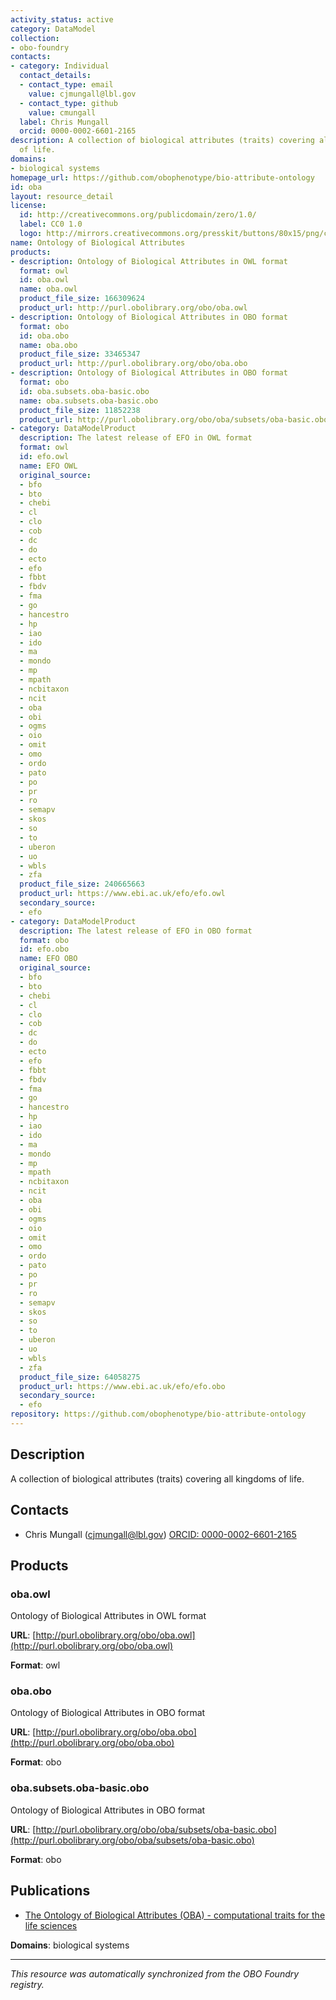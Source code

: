 ```yaml
---
activity_status: active
category: DataModel
collection:
- obo-foundry
contacts:
- category: Individual
  contact_details:
  - contact_type: email
    value: cjmungall@lbl.gov
  - contact_type: github
    value: cmungall
  label: Chris Mungall
  orcid: 0000-0002-6601-2165
description: A collection of biological attributes (traits) covering all kingdoms
  of life.
domains:
- biological systems
homepage_url: https://github.com/obophenotype/bio-attribute-ontology
id: oba
layout: resource_detail
license:
  id: http://creativecommons.org/publicdomain/zero/1.0/
  label: CC0 1.0
  logo: http://mirrors.creativecommons.org/presskit/buttons/80x15/png/cc-zero.png
name: Ontology of Biological Attributes
products:
- description: Ontology of Biological Attributes in OWL format
  format: owl
  id: oba.owl
  name: oba.owl
  product_file_size: 166309624
  product_url: http://purl.obolibrary.org/obo/oba.owl
- description: Ontology of Biological Attributes in OBO format
  format: obo
  id: oba.obo
  name: oba.obo
  product_file_size: 33465347
  product_url: http://purl.obolibrary.org/obo/oba.obo
- description: Ontology of Biological Attributes in OBO format
  format: obo
  id: oba.subsets.oba-basic.obo
  name: oba.subsets.oba-basic.obo
  product_file_size: 11852238
  product_url: http://purl.obolibrary.org/obo/oba/subsets/oba-basic.obo
- category: DataModelProduct
  description: The latest release of EFO in OWL format
  format: owl
  id: efo.owl
  name: EFO OWL
  original_source:
  - bfo
  - bto
  - chebi
  - cl
  - clo
  - cob
  - dc
  - do
  - ecto
  - efo
  - fbbt
  - fbdv
  - fma
  - go
  - hancestro
  - hp
  - iao
  - ido
  - ma
  - mondo
  - mp
  - mpath
  - ncbitaxon
  - ncit
  - oba
  - obi
  - ogms
  - oio
  - omit
  - omo
  - ordo
  - pato
  - po
  - pr
  - ro
  - semapv
  - skos
  - so
  - to
  - uberon
  - uo
  - wbls
  - zfa
  product_file_size: 240665663
  product_url: https://www.ebi.ac.uk/efo/efo.owl
  secondary_source:
  - efo
- category: DataModelProduct
  description: The latest release of EFO in OBO format
  format: obo
  id: efo.obo
  name: EFO OBO
  original_source:
  - bfo
  - bto
  - chebi
  - cl
  - clo
  - cob
  - dc
  - do
  - ecto
  - efo
  - fbbt
  - fbdv
  - fma
  - go
  - hancestro
  - hp
  - iao
  - ido
  - ma
  - mondo
  - mp
  - mpath
  - ncbitaxon
  - ncit
  - oba
  - obi
  - ogms
  - oio
  - omit
  - omo
  - ordo
  - pato
  - po
  - pr
  - ro
  - semapv
  - skos
  - so
  - to
  - uberon
  - uo
  - wbls
  - zfa
  product_file_size: 64058275
  product_url: https://www.ebi.ac.uk/efo/efo.obo
  secondary_source:
  - efo
repository: https://github.com/obophenotype/bio-attribute-ontology
---
```

## Description

A collection of biological attributes (traits) covering all kingdoms of life.

## Contacts

- Chris Mungall (cjmungall@lbl.gov) [ORCID: 0000-0002-6601-2165](https://orcid.org/0000-0002-6601-2165)

## Products

### oba.owl

Ontology of Biological Attributes in OWL format

**URL**: [http://purl.obolibrary.org/obo/oba.owl](http://purl.obolibrary.org/obo/oba.owl)

**Format**: owl

### oba.obo

Ontology of Biological Attributes in OBO format

**URL**: [http://purl.obolibrary.org/obo/oba.obo](http://purl.obolibrary.org/obo/oba.obo)

**Format**: obo

### oba.subsets.oba-basic.obo

Ontology of Biological Attributes in OBO format

**URL**: [http://purl.obolibrary.org/obo/oba/subsets/oba-basic.obo](http://purl.obolibrary.org/obo/oba/subsets/oba-basic.obo)

**Format**: obo

## Publications

- [The Ontology of Biological Attributes (OBA) - computational traits for the life sciences](https://doi.org/10.1007/s00335-023-09992-1)

**Domains**: biological systems

---

*This resource was automatically synchronized from the OBO Foundry registry.*